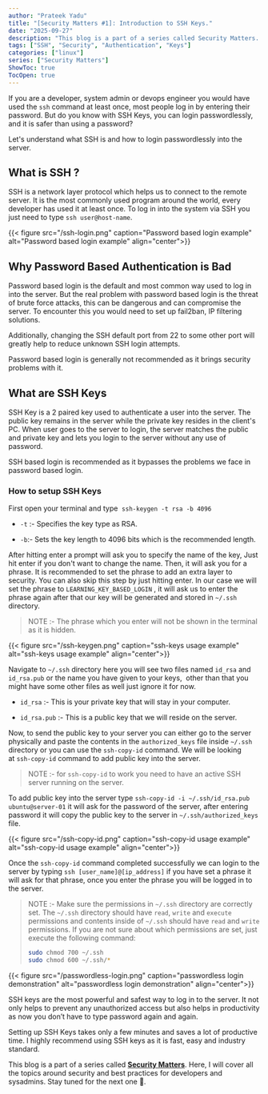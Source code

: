 ```yaml
---
author: "Prateek Yadu"
title: "[Security Matters #1]: Introduction to SSH Keys."
date: "2025-09-27"
description: "This blog is a part of a series called Security Matters. Here I will cover all of the topics which are essential from a security perspective. In this blog I will cover all about SSH keys, what are they? why use them? and what are the advantages of using SSH Keys." 
tags: ["SSH", "Security", "Authentication", "Keys"]
categories: ["linux"]
series: ["Security Matters"]
ShowToc: true
TocOpen: true
---
```


If you are a developer, system admin or devops engineer you would have used the ```ssh``` command at least once, most people log in by entering their password. But do you know with SSH Keys, you can login passwordlessly, and it is safer than using a password?

Let's understand what SSH is and how to login passwordlessly into the server.

## What is SSH ?   

SSH is a network layer protocol which helps us to connect to the remote server. It is the most commonly used program around the world, every developer has used it at least once. To log in into the system via SSH you just need to type ```ssh user@host-name```.

{{< figure src="/ssh-login.png" caption="Password based login example" alt="Password based login example" align="center">}}


## Why Password Based Authentication is Bad

Password based login is the default and most common way used to log in into the server. But the real problem with password based login is the threat of brute force attacks, this can be dangerous and can compromise the server. To encounter this you would need to set up fail2ban, IP filtering solutions.

Additionally, changing the SSH default port from 22 to some other port will greatly help to reduce unknown SSH login attempts. 

Password based login is generally not recommended as it brings security problems with it.

## What are SSH Keys

SSH Key is a 2 paired key used to authenticate a user into the server. The public key remains in the server while the private key resides in the client's PC. When user goes to the server to login, the server matches the public and private key and lets you login to the server without any use of password.

SSH based login is recommended as it bypasses the problems we face in password based login.

### How to setup SSH Keys

First open your terminal and type  `ssh-keygen -t rsa -b 4096` 

- `-t` :- Specifies the key type as RSA.

- `-b`:- Sets the key length to 4096 bits which is the recommended length. 

After hitting enter a prompt will ask you to specify the name of the key, Just hit enter if you don't want to change the name. Then, it will ask you for a phrase. It is recommended to set the phrase to add an extra layer to security. You can also skip this step by just hitting enter. In our case we will set the phrase to `LEARNING_KEY_BASED_LOGIN` , it will ask us to enter the phrase again after that our key will be generated and stored in `~/.ssh`  directory.

> NOTE :- The phrase which you enter will not be shown in the terminal as it is hidden.

{{< figure src="/ssh-keygen.png" caption="ssh-keys usage example" alt="ssh-keys usage example" align="center">}}

Navigate to `~/.ssh` directory here you will see two files named `id_rsa` and `id_rsa.pub` or the name you have given to your keys,  other than that you might have some other files as well just ignore it for now.

- `id_rsa` :- This is your private key that will stay in your computer.

- `id_rsa.pub` :- This is a public key that we will reside on the server.

Now, to send the public key to your server you can either go to the server physically and paste the contents in the `authorized_keys` file inside `~/.ssh` directory or you can use the `ssh-copy-id` command. We will be looking at `ssh-copy-id` command to add public key into the server.

> NOTE :- for `ssh-copy-id` to work you need to have an active SSH server running on the server.

To add public key into the server type `ssh-copy-id -i ~/.ssh/id_rsa.pub ubuntu@server-01` it will ask for the password of the server, after entering password it will copy the public key to the server in `~/.ssh/authorized_keys` file. 


{{< figure src="/ssh-copy-id.png" caption="ssh-copy-id usage example" alt="ssh-copy-id usage example" align="center">}}

Once the `ssh-copy-id` command completed successfully we can login to the server by typing `ssh [user_name]@[ip_address]` if you have set a phrase it will ask for that phrase, once you enter the phrase you will be logged in to the server.

> NOTE :- Make sure the permissions in `~/.ssh` directory are correctly set. The `~/.ssh` directory should have `read`, `write` and `execute` permissions and contents inside of `~/.ssh` should have `read` and `write` permissions. If you are not sure about which permissions are set, just execute the following command:
>
>``` bash
>sudo chmod 700 ~/.ssh
>sudo chmod 600 ~/.ssh/*
>```

{{< figure src="/passwordless-login.png" caption="passwordless login demonstration" alt="passwordless login demonstration" align="center">}}

SSH keys are the most powerful and safest way to log in to the server. It not only helps to prevent any unauthorized access but also helps in productivity as now you don’t have to type password again and again.

Setting up SSH Keys takes only a few minutes and saves a lot of productive time. I highly recommend using SSH keys as it is fast, easy and industry standard.

This blog is a part of a series called **[Security Matters](/series/security-matters)**. Here, I will cover all the topics around security and best practices for developers and sysadmins. Stay tuned for the next one 🚀.
